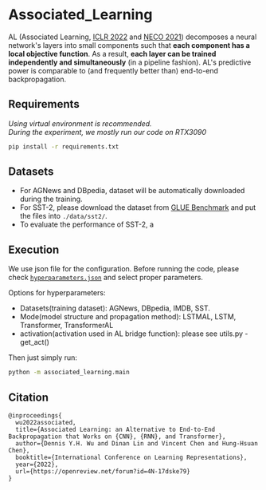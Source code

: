 
# Associated_Learning

AL (Associated Learning, [ICLR 2022](https://in.ncu.edu.tw/~hhchen/academic_works/wu22-associated.pdf) and [NECO 2021](https://github.com/SamYWK/Associated_Learning)) decomposes a neural network's layers into small components such that **each component has a local objective function**.  As a result, **each layer can be trained independently and simultaneously** (in a pipeline fashion).  AL's predictive power is comparable to (and frequently better than) end-to-end backpropagation.

## Requirements

*Using virtual environment is recommended.* <br>
*During the experiment, we mostly run our code on RTX3090*

```bash
pip install -r requirements.txt
```

## Datasets

* For AGNews and DBpedia, dataset will be automatically downloaded during the training.
* For SST-2, please download the dataset from [GLUE Benchmark](https://gluebenchmark.com/tasks) and put the files into `./data/sst2/`.
* To evaluate the performance of SST-2, a 
## Execution

We use json file for the configuration. Before running the code, please check [`hyperparameters.json`](configs/) and select proper parameters.

Options for hyperparameters:

   * Datasets(training dataset): AGNews, DBpedia, IMDB, SST.
   * Mode(model structure and propagation method): LSTMAL, LSTM, Transformer, TransformerAL
   * activation(activation used in AL bridge function): please see utils.py - get_act()

Then just simply run:

```bash
python -m associated_learning.main
```

## Citation

    @inproceedings{
      wu2022associated,
      title={Associated Learning: an Alternative to End-to-End Backpropagation that Works on {CNN}, {RNN}, and Transformer},
      author={Dennis Y.H. Wu and Dinan Lin and Vincent Chen and Hung-Hsuan Chen},
      booktitle={International Conference on Learning Representations},
      year={2022},
      url={https://openreview.net/forum?id=4N-17dske79}
    }
